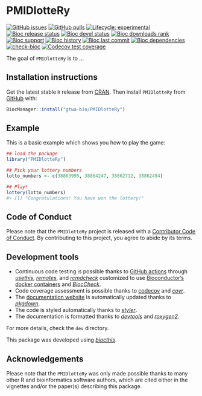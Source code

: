 
<!-- README.md is generated from README.Rmd. Please edit that file -->

# PMIDlotteRy

<!-- badges: start -->

[![GitHub
issues](https://img.shields.io/github/issues/gtwa-bio/PMIDlotteRy)](https://github.com/gtwa-bio/PMIDlotteRy/issues)
[![GitHub
pulls](https://img.shields.io/github/issues-pr/gtwa-bio/PMIDlotteRy)](https://github.com/gtwa-bio/PMIDlotteRy/pulls)
[![Lifecycle:
experimental](https://img.shields.io/badge/lifecycle-experimental-orange.svg)](https://lifecycle.r-lib.org/articles/stages.html#experimental)
[![Bioc release
status](http://www.bioconductor.org/shields/build/release/bioc/PMIDlotteRy.svg)](https://bioconductor.org/checkResults/release/bioc-LATEST/PMIDlotteRy)
[![Bioc devel
status](http://www.bioconductor.org/shields/build/devel/bioc/PMIDlotteRy.svg)](https://bioconductor.org/checkResults/devel/bioc-LATEST/PMIDlotteRy)
[![Bioc downloads
rank](https://bioconductor.org/shields/downloads/release/PMIDlotteRy.svg)](http://bioconductor.org/packages/stats/bioc/PMIDlotteRy/)
[![Bioc
support](https://bioconductor.org/shields/posts/PMIDlotteRy.svg)](https://support.bioconductor.org/tag/PMIDlotteRy)
[![Bioc
history](https://bioconductor.org/shields/years-in-bioc/PMIDlotteRy.svg)](https://bioconductor.org/packages/release/bioc/html/PMIDlotteRy.html#since)
[![Bioc last
commit](https://bioconductor.org/shields/lastcommit/devel/bioc/PMIDlotteRy.svg)](http://bioconductor.org/checkResults/devel/bioc-LATEST/PMIDlotteRy/)
[![Bioc
dependencies](https://bioconductor.org/shields/dependencies/release/PMIDlotteRy.svg)](https://bioconductor.org/packages/release/bioc/html/PMIDlotteRy.html#since)
[![check-bioc](https://github.com/gtwa-bio/PMIDlotteRy/actions/workflows/check-bioc.yml/badge.svg)](https://github.com/gtwa-bio/PMIDlotteRy/actions/workflows/check-bioc.yml)
[![Codecov test
coverage](https://codecov.io/gh/gtwa-bio/PMIDlotteRy/branch/devel/graph/badge.svg)](https://app.codecov.io/gh/gtwa-bio/PMIDlotteRy?branch=devel)
<!-- badges: end -->

The goal of `PMIDlotteRy` is to …

## Installation instructions

Get the latest stable `R` release from
[CRAN](http://cran.r-project.org/). Then install `PMIDlotteRy` from
[GitHub](https://github.com/gtwa-bio/PMIDlotteRy) with:

``` r
BiocManager::install("gtwa-bio/PMIDlotteRy")
```

## Example

This is a basic example which shows you how to play the game:

``` r
## load the package
library("PMIDlotteRy")

## Pick your lottery numbers
lotto_numbers <- c(38863995, 38864247, 38862712, 38862494)

## Play!
lottery(lotto_numbers)
#> [1] "Congratulations! You have won the lottery!"
```

## Code of Conduct

Please note that the `PMIDlotteRy` project is released with a
[Contributor Code of
Conduct](http://bioconductor.org/about/code-of-conduct/). By
contributing to this project, you agree to abide by its terms.

## Development tools

- Continuous code testing is possible thanks to [GitHub
  actions](https://www.tidyverse.org/blog/2020/04/usethis-1-6-0/)
  through *[usethis](https://CRAN.R-project.org/package=usethis)*,
  *[remotes](https://CRAN.R-project.org/package=remotes)*, and
  *[rcmdcheck](https://CRAN.R-project.org/package=rcmdcheck)* customized
  to use [Bioconductor’s docker
  containers](https://www.bioconductor.org/help/docker/) and
  *[BiocCheck](https://bioconductor.org/packages/3.19/BiocCheck)*.
- Code coverage assessment is possible thanks to
  [codecov](https://codecov.io/gh) and
  *[covr](https://CRAN.R-project.org/package=covr)*.
- The [documentation website](http://gtwa-bio.github.io/PMIDlotteRy) is
  automatically updated thanks to
  *[pkgdown](https://CRAN.R-project.org/package=pkgdown)*.
- The code is styled automatically thanks to
  *[styler](https://CRAN.R-project.org/package=styler)*.
- The documentation is formatted thanks to
  *[devtools](https://CRAN.R-project.org/package=devtools)* and
  *[roxygen2](https://CRAN.R-project.org/package=roxygen2)*.

For more details, check the `dev` directory.

This package was developed using
*[biocthis](https://bioconductor.org/packages/3.19/biocthis)*.

## Acknowledgements

Please note that the `PMIDlotteRy` was only made possible thanks to many
other R and bioinformatics software authors, which are cited either in
the vignettes and/or the paper(s) describing this package.
